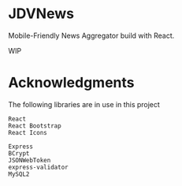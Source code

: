 # JDVNews

Mobile-Friendly News Aggregator build with React.

WIP 


# Acknowledgments
The following libraries are in use in this project
```
React
React Bootstrap
React Icons

Express
BCrypt
JSONWebToken
express-validator
MySQL2
```
